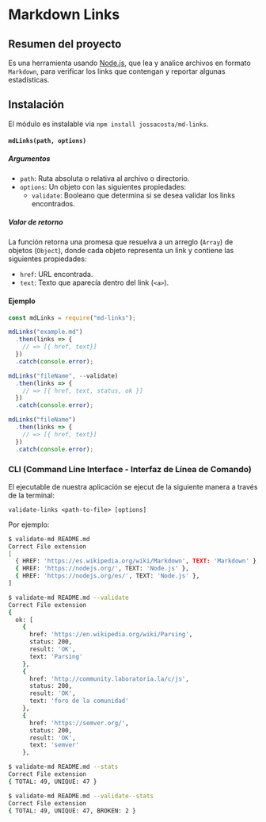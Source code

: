 # Markdown Links

## Resumen del proyecto

Es una herramienta usando [Node.js](https://nodejs.org/), que lea y analice archivos
en formato `Markdown`, para verificar los links que contengan y reportar
algunas estadísticas.



## Instalación


El módulo es instalable via `npm install jossacosta/md-links`.


#### `mdLinks(path, options)`

##### Argumentos

- `path`: Ruta absoluta o relativa al archivo o directorio.
- `options`: Un objeto con las siguientes propiedades:
  * `validate`: Booleano que determina si se desea validar los links
    encontrados.

##### Valor de retorno

La función retorna una promesa que resuelva a un arreglo
(`Array`) de objetos (`Object`), donde cada objeto representa un link y contiene
las siguientes propiedades:

- `href`: URL encontrada.
- `text`: Texto que aparecía dentro del link (`<a>`).


#### Ejemplo

```js
const mdLinks = require("md-links");

mdLinks("example.md")
  .then(links => {
    // => [{ href, text}]
  })
  .catch(console.error);

mdLinks("fileName", --validate)
  .then(links => {
    // => [{ href, text, status, ok }]
  })
  .catch(console.error);

mdLinks("fileName")
  .then(links => {
    // => [{ href, text}]
  })
  .catch(console.error);
```

### CLI (Command Line Interface - Interfaz de Línea de Comando)

El ejecutable de nuestra aplicación se ejecut de la siguiente
manera a través de la terminal:

`validate-links <path-to-file> [options]`

Por ejemplo:

```sh
$ validate-md README.md
Correct File extension
[
  { HREF: 'https://es.wikipedia.org/wiki/Markdown', TEXT: 'Markdown' },
  { HREF: 'https://nodejs.org/', TEXT: 'Node.js' },
  { HREF: 'https://nodejs.org/es/', TEXT: 'Node.js' },
]

$ validate-md README.md --validate
Correct File extension
{
  ok: [
    {
      href: 'https://en.wikipedia.org/wiki/Parsing',
      status: 200,
      result: 'OK',
      text: 'Parsing'
    },
    {
      href: 'http://community.laboratoria.la/c/js',
      status: 200,
      result: 'OK',
      text: 'foro de la comunidad'
    },
    {
      href: 'https://semver.org/',
      status: 200,
      result: 'OK',
      text: 'semver'
    },

$ validate-md README.md --stats
Correct File extension
{ TOTAL: 49, UNIQUE: 47 }

$ validate-md README.md --validate--stats
Correct File extension
{ TOTAL: 49, UNIQUE: 47, BROKEN: 2 }

```
